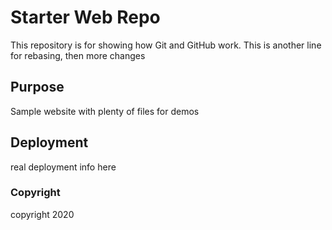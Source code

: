 # Starter Web Repo

This repository is for showing how Git and GitHub work.
This is another line for rebasing, then more changes

## Purpose

Sample website with plenty of files for demos

## Deployment
real deployment info here

### Copyright
copyright 2020
